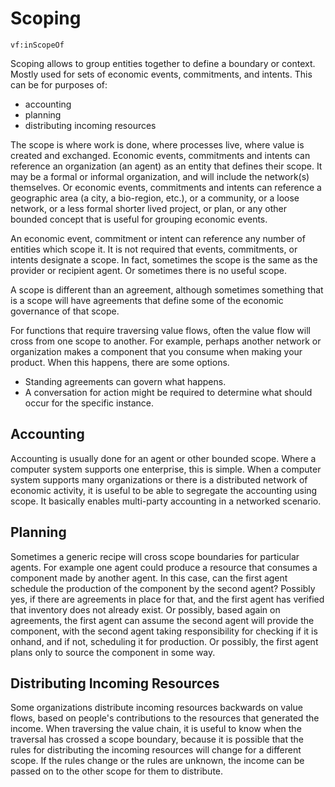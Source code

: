 # Scoping

`vf:inScopeOf`

Scoping allows to group entities together to define a boundary or context. Mostly used for sets of economic events, commitments, and intents.  This can be for purposes of:

* accounting
* planning
* distributing incoming resources

The scope is where work is done, where processes live, where value is created and exchanged. Economic events, commitments and intents can reference an organization (an agent) as an entity that defines their scope. It may be a formal or informal organization, and will include the network(s) themselves.  Or economic events, commitments and intents can reference a geographic area (a city, a bio-region, etc.), or a community, or a loose network, or a less formal shorter lived project, or plan, or any other bounded concept that is useful for grouping economic events.

An economic event, commitment or intent can reference any number of entities which scope it. It is not required that events, commitments, or intents designate a scope.  In fact, sometimes the scope is the same as the provider or recipient agent.  Or sometimes there is no useful scope.

A scope is different than an agreement, although sometimes something that is a scope will have agreements that define some of the economic governance of that scope.

For functions that require traversing value flows, often the value flow will cross from one scope to another.  For example, perhaps another network or organization makes a component that you consume when making your product.  When this happens, there are some options.

* Standing agreements can govern what happens.
* A conversation for action might be required to determine what should occur for the specific instance.

## Accounting

Accounting is usually done for an agent or other bounded scope. Where a computer system supports one enterprise, this is simple.  When a computer system supports many organizations or there is a distributed network of economic activity, it is useful to be able to segregate the accounting using scope.  It basically enables multi-party accounting in a networked scenario.

## Planning

Sometimes a generic recipe will cross scope boundaries for particular agents. For example one agent could produce a resource that consumes a component made by another agent.  In this case, can the first agent schedule the production of the component by the second agent?  Possibly yes, if there are agreements in place for that, and the first agent has verified that inventory does not already exist.  Or possibly, based again on agreements, the first agent can assume the second agent will provide the component, with the second agent taking responsibility for checking if it is onhand, and if not, scheduling it for production.  Or possibly, the first agent plans only to source the component in some way.

## Distributing Incoming Resources

Some organizations distribute incoming resources backwards on value flows, based on people's contributions to the resources that generated the income.  When traversing the value chain, it is useful to know when the traversal has crossed a scope boundary, because it is possible that the rules for distributing the incoming resources will change for a different scope.  If the rules change or the rules are unknown, the income can be passed on to the other scope for them to distribute.
